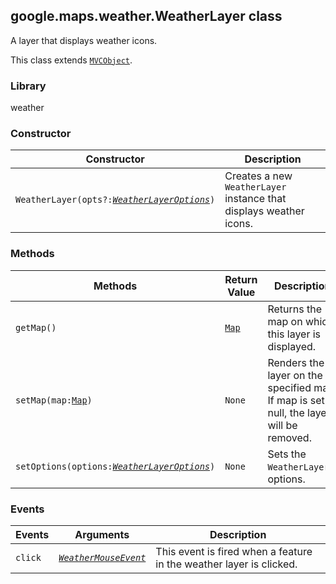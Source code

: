 <h2 id="WeatherLayer">
google.maps.weather.WeatherLayer
class
</h2><p>A layer that displays weather icons.</p><p>This class extends
<code><a href="https://github.com/amenadiel/google-maps-documentation/blob/master/docs/google.maps.MVCObject.md">MVCObject</a></code>.
</p><h3 id="devsite_header_336">Library</h3><p>weather</p><h3 id="devsite_header_337">Constructor</h3><table summary="class WeatherLayer - Constructor" width="100%">
<thead>
<tr><th>Constructor</th>
<th>Description</th>
</tr></thead>
<tbody>
<tr>
<td><code>WeatherLayer(opts?:<a href="https://github.com/amenadiel/google-maps-documentation/blob/master/docs/google.maps.weather.WeatherLayerOptions.md"><em>WeatherLayerOptions</em></a>)</code></td>
<td>Creates a new <code>WeatherLayer</code> instance that displays weather icons.</td>
</tr>
</tbody>
</table><h3 id="devsite_header_338">Methods</h3><table summary="class WeatherLayer - Methods" width="100%">
<thead>
<tr><th>Methods</th>
<th>Return Value</th>
<th>Description</th>
</tr></thead>
<tbody>
<tr>
<td><code>getMap()</code></td>
<td><code><a href="https://github.com/amenadiel/google-maps-documentation/blob/master/docs/google.maps.Map.md">Map</a></code></td>
<td>Returns the map on which this layer is displayed.</td>
</tr>
<tr>
<td><code>setMap(map:<a href="https://github.com/amenadiel/google-maps-documentation/blob/master/docs/google.maps.Map.md">Map</a>)</code></td>
<td><code>None</code></td>
<td>Renders the layer on the specified map. If map is set to null, the layer will be removed.</td>
</tr>
<tr>
<td><code>setOptions(options:<a href="https://github.com/amenadiel/google-maps-documentation/blob/master/docs/google.maps.weather.WeatherLayerOptions.md"><em>WeatherLayerOptions</em></a>)</code></td>
<td><code>None</code></td>
<td>Sets the <code>WeatherLayer</code>'s options.</td>
</tr>
</tbody>
</table><h3 id="devsite_header_339">Events</h3><table summary="class WeatherLayer - Events" width="100%">
<thead>
<tr><th>Events</th>
<th>Arguments</th>
<th>Description</th>
</tr></thead>
<tbody>
<tr>
<td><code>click</code></td>
<td><code><a href="https://github.com/amenadiel/google-maps-documentation/blob/master/docs/google.maps.weather.WeatherMouseEvent.md"><em>WeatherMouseEvent</em></a></code></td>
<td>This event is fired when a feature in the weather layer is clicked.</td>
</tr>
</tbody>
</table>